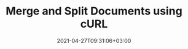 ---
############################# Static ############################
layout: "product"
date: 2021-04-27T09:31:06+03:00
draft: false

product: "Merger"
product_tag: "merger"
platform: "cURL"
platform_tag: "curl"

############################# Head ############################
head_title: "Merge & Split Documents with cURL Commands"
head_description: "Simple cURL commands to separate or combine documents like PDF, Word documents, Excel spreadsheets, presentations, HTML and many supported file formats."

############################# Header ############################
title: "Merge and Split Documents using cURL"
description: "Document merge or split using simple cURL commands for REST APIs. Reliably rotate, tilt, change orientation, reorder document pages of any file format."
button:
    enable: true

############################# SubMenu ############################
submenu:
    enable: true
    
    left:
        img_alt: "GroupDocs.Merger Cloud for cURL"
        image: "/sdk/272x272/groupdocs_merger-for-curl.webp"
        product: "GroupDocs.Merger"
        platform: "cURL"

    middle:
        button:
            # button loop
            - link: "#overview"
              text: "Overview"

            # button loop
            - link: "#features"
              text: "Features"


            # button loop
            - link: "https://docs.groupdocs.cloud/merger/release-notes/"
              text: "Release Notes"

            # button loop
            - link: "https://purchase.groupdocs.cloud/pricing"
              text: "Pricing"

    right:
        link_download: "https://groupdocscloud.github.io/"
        link_learn: "https://docs.groupdocs.cloud/merger/"
        link_buy: "https://purchase.groupdocs.cloud/buy"

############################# Overview ############################
overview:
    enable: true
    content: |
      GroupDocs.Merger Cloud API provides a solution to split and merge documents of all common business formats. Using cURL, you can perform many others operation by just sending requests to the REST API and receive responses to manipulate documents in the cloud. Supported file types include; PDF, Microsoft Word documents, Excel spreadsheets, PowerPoint presentations, OpenDocument formats, plain text and others.
    tabs:
      enable: true
      
      ## TAB ONE ##
      tab_one:
        description: |
          An overview of the features supported by the document merger Cloud API.
      
        left:
          enable: true
          icon: "fas fa-file"
          title: "Single Document Operations"
          content: |
            * Join multiple pages
            * Split document
            * Document pages preview
            * Change page order
            * Change page orientation
            * Extract pages
            * Remove pages
            * Rotate pages
            * Swap any two pages
        right:
          enable: true
          icon: "fas fa-lock"
          title: "Security Operations"
          content: |
            * Add document password
            * Update document password
            * Remove document password
            * Check document for password
            * Combine multiple documents
      
      ## TAB TWO ##
      tab_two:
        description: |
          Document merger Cloud API supported formats.

        left:
          enable: true
          table:
            # table loop
            - title: "Microsoft Office Formats"
              content: |
                * **Word**: DOC, DOCX, DOCM, DOT, DOTX, DOTM
                * **Excel**:  XLS, XLSX, XLSM, XLSB, XLT, XLTM, XLTX
                * **PowerPoint**: PPT, PPTX, PPS, PPSX
                * **Visio**: VDX, VSDX, VSDM, VSX, VSSX, VSSM, VTX, VSTX, VSTM
                * **OneNote**: ONE

        right:
          enable: true
          table:
            # table loop
            - title: "OpenDocument & Other Formats"
              content: |
                * **OpenDocument Formats**: ODT, OTT, ODP, OTP, ODS
                * **Fixed Layout**: PDF, XPS
                * **Text**: TXT, RTF, CSV, TSV
                * **Web**: HTML, MHT
                * **LaTex**: TEX
                * **eBook**: EPUB


      ## TAB THREE ##
      tab_three:
        description: |
          Supported Operating Systems and Frameworks
      
        left:
          enable: true
          table:
            # table loop
            - icon: "fab fa-windows"
              title: "Operating Systems"
              content: |
                * Microsoft Windows Desktop
                * Microsoft Windows Server
                * Linux
                * MacOS

            # table loop
            - icon: "fas fa-code"
              title: "Supported Frameworks"
              content: |
                * Java 7 (1.7) and above

        right:
          enable: true
          table:
            # table loop
            - icon: "fas fa-cogs"
              title: "Development Environments"
              content: |
                * NetBeans
                * IntelliJ IDEA
                * Eclipse
            # table loop
            - icon: "fas fa-tools"
              title: "Build Automation Tool"
              content: |
                * Maven

############################# Features ############################
features:
    enable: true
    title: "Document Merger REST API Features"

    feature:
      # feature loop
      - icon: "fas fa-file"
        content: "Combine multiple pages, slides or spreadsheets into a single document"

      # feature loop
      - icon: "fas fa-random"
        content: "Swap position of any two pages, slides or sheets within a document"

      # feature loop
      - icon: "fas fa-redo-alt"
        content: "Rotate pages by setting rotation angles like 90, 180 or 270 degrees"
      
      # feature loop
      - icon: "fas fa-cut"
        content: "Split any document into smaller files"

      # feature loop
      - icon: "fas fa-times"
        content: "Remove any single or collection of specific pages"

      # feature loop
      - icon: "fas fa-sync-alt"
        content: "Change page orientation"

      # feature loop
      - icon: "fas fa-sort-amount-down-alt"
        content: "Rearrange pages, slides or diagrams"

      # feature loop
      - icon: "fas fa-key"
        content: "Set, reset & remove password"

      # feature loop
      - icon: "fas fa-list"
        content: "Fetch list of supported file formats"
    
    more_feature:
      # more_feature_loop
      - title: "Merge multiple documents"
        content: "Using GroupDocs.Merger Cloud API, you can combine two or more documents into one document, or split any document into multiple smaller documents. Following simple cURL command shows how to merge two PDF files."

      # more_feature_loop
      - title: "Merge PDF documents - cURL"
        content: |
          
          
          ```shell
          curl -X POST "https://api.groupdocs.cloud/v1.0/merger/join" \
          -H "accept: application/json" \
          -H "authorization: Bearer TOKEN-HERE" \
          -H "Content-Type: application/json" \
              -d "{ \"JoinItems\": [ { \"FileInfo\": { \"FilePath\": \"/foldername/doc1.pdf\", \"StorageName\": \"my Storage\" } }, { \"FileInfo\": { \"FilePath\": \"/foldername/doc2.pdf\", \"StorageName\": \"my Storage\" } } ], \"OutputPath\": \"/output/joined-document.pdf\"}
          ```

############################# Support ############################
support:
    enable: true

############################# Solutions ############################
solutions:
    enable: true
    title: "GroupDocs.Merger Cloud also offers individual document merger SDKs for other languages as listed below:"

    solution:
        # solution loop
        - img_alt: "GroupDocs.Merger Cloud SDK for cURL"
          image: "/sdk/272x272/groupdocs_merger-for-curl.webp"
          product: "GroupDocs.Merger"
          platform: "cURL"
          link: "/merger/curl/"

        # solution loop
        - img_alt: "GroupDocs.Merger Cloud SDK for .NET"
          image: "/sdk/272x272/groupdocs_merger-for-net.webp"
          product: "GroupDocs.Merger"
          platform: ".NET"
          link: "/merger/net/"

        # solution loop
        - img_alt: "GroupDocs.Merger Cloud SDK for Java"
          image: "/sdk/272x272/groupdocs_merger-for-java.webp"
          product: "GroupDocs.Merger"
          platform: "Java"
          link: "/merger/java/"

        # solution loop
        - img_alt: "GroupDocs.Merger Cloud SDK for PHP"
          image: "/sdk/272x272/groupdocs_merger-for-php.webp"
          product: "GroupDocs.Merger"
          platform: "PHP"
          link: "/merger/php/"

        # solution loop
        - img_alt: "GroupDocs.Merger Cloud SDK for Python"
          image: "/sdk/272x272/groupdocs_merger-for-python.webp"
          product: "GroupDocs.Merger"
          platform: "Python"
          link: "/merger/python/"

        # solution loop
        - img_alt: "GroupDocs.Merger Cloud SDK for Ruby"
          image: "/sdk/272x272/groupdocs_merger-for-ruby.webp"
          product: "GroupDocs.Merger"
          platform: "Ruby"
          link: "/merger/ruby/"

        # solution loop
        - img_alt: "GroupDocs.Merger Cloud SDK for Node.js"
          image: "/sdk/272x272/groupdocs_merger-for-node.webp"
          product: "GroupDocs.Merger"
          platform: "Node.js"
          link: "/merger/nodejs/"
        # solution loop
        - img_alt: "GroupDocs.Merger Cloud SDK for Android"
          image: "/sdk/272x272/groupdocs_merger-for-android.webp"
          product: "GroupDocs.Merger"
          platform: "Android"
          link: "/merger/android/"
        

############################# Back to top ###############################
back_to_top:
  enable: true
---